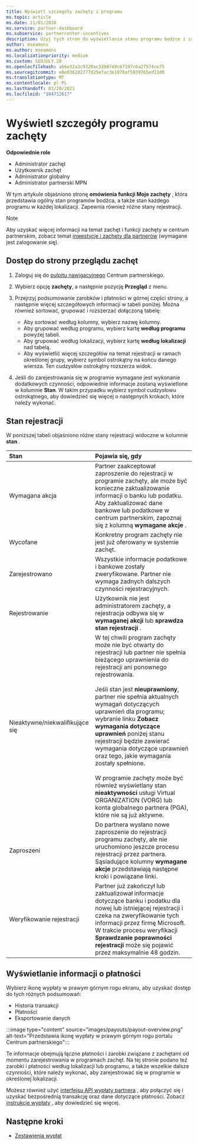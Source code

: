 ```yaml
---
title: Wyświetl szczegóły zachęty i programu
ms.topic: article
ms.date: 11/01/2020
ms.service: partner-dashboard
ms.subservice: partnercenter-incentives
description: Użyj tych stron do wyświetlania stanu programu bodźce i zarządzania nim
author: mseamons
ms.author: mseamons
ms.localizationpriority: medium
ms.custom: SEOJULY.20
ms.openlocfilehash: a66e32a3c9320ac32b0749c67197c6a27574ce75
ms.sourcegitcommit: e8e8362d2777d25efac3e1076af5939765ed13d0
ms.translationtype: MT
ms.contentlocale: pl-PL
ms.lasthandoff: 03/20/2021
ms.locfileid: "104712617"
---
```

# <a name="view-your-incentives-program-details"></a>Wyświetl szczegóły programu zachęty

**Odpowiednie role**

- Administrator zachęt
- Użytkownik zachęt
- Administrator globalny
- Administrator partnerski MPN

W tym artykule objaśniono stronę **omówienia funkcji Moje zachęty** , która przedstawia ogólny stan programów bodźca, a także stan każdego programu w każdej lokalizacji. Zapewnia również różne stany rejestracji.

>[!NOTE]
>Aby uzyskać więcej informacji na temat zachęt i funkcji zachęty w centrum partnerskim, zobacz temat [inwestycje i zachęty dla partnerów](https://partner.microsoft.com/membership/partner-incentives) (wymagane jest zalogowanie się).

## <a name="access-the-incentives-overview-page"></a>Dostęp do strony przeglądu zachęt

1. Zaloguj się do [pulpitu nawigacyjnego](https://partner.microsoft.com/dashboard) Centrum partnerskiego.
1. Wybierz opcję **zachęty**, a następnie pozycję **Przegląd** z menu.
1. Przejrzyj podsumowanie zarobków i płatności w górnej części strony, a następnie więcej szczegółowych informacji w tabeli poniżej. Można również sortować, grupować i rozszerzać dołączoną tabelę:

   - Aby sortować według kolumny, wybierz nazwę kolumny.
   - Aby grupować według programu, wybierz kartę **według programu** powyżej tabeli.
   - Aby grupować według lokalizacji, wybierz kartę **według lokalizacji** nad tabelą.
   - Aby wyświetlić więcej szczegółów na temat rejestracji w ramach określonej grupy, wybierz symbol ostrokątny na końcu danego wiersza. Ten cudzysłów ostrokątny rozszerza widok.
1. Jeśli do zarejestrowania się w programie wymagane jest wykonanie dodatkowych czynności, odpowiednie informacje zostaną wyświetlone w kolumnie **Stan**. W takim przypadku wybierz symbol cudzysłowu ostrokątnego, aby dowiedzieć się więcej o następnych krokach, które należy wykonać.

## <a name="enrollment-status"></a>Stan rejestracji

W poniższej tabeli objaśniono różne stany rejestracji widoczne w kolumnie **stan** .

| **Stan**         | **Pojawia się, gdy** |
|:------------------------------------|:------------------|
| Wymagana akcja  | Partner zaakceptował zaproszenie do rejestracji w programie zachęty, ale może być konieczne zaktualizowanie informacji o banku lub podatku. Aby zaktualizować dane bankowe lub podatkowe w centrum partnerskim, zapoznaj się z kolumną **wymagane akcje** . |
| Wycofane  | Konkretny program zachęty nie jest już oferowany w systemie zachęt. |
| Zarejestrowano  | Wszystkie informacje podatkowe i bankowe zostały zweryfikowane. Partner nie wymaga żadnych dalszych czynności rejestracyjnych. |
| Rejestrowanie  | Użytkownik nie jest administratorem zachęty, a rejestracja odbywa się w **wymaganej akcji** lub **sprawdza stan rejestracji** .|
| Nieaktywne/niekwalifikujące się | W tej chwili program zachęty może nie być otwarty do rejestracji lub partner nie spełnia bieżącego uprawnienia do rejestracji ani ponownego rejestrowania. <br><br> Jeśli stan jest **nieuprawniony**, partner nie spełnia aktualnych wymagań dotyczących uprawnień dla programu; wybranie linku **Zobacz wymagania dotyczące uprawnień** poniżej stanu rejestracji będzie zawierać wymagania dotyczące uprawnień oraz tego, jakie wymagania zostały spełnione. <br><br> W programie zachęty może być również wyświetlany stan **nieaktywności** usługi Virtual ORGANIZATION (VORG) lub konta globalnego partnera (PGA), które nie są już aktywne.  |
| Zaproszeni  | Do partnera wysłano nowe zaproszenie do rejestracji programu zachęty, ale nie uruchomiono jeszcze procesu rejestracji przez partnera. Sąsiadujące kolumny **wymagane akcje** przedstawiają następne kroki i powiązane linki.  |
| Weryfikowanie rejestracji  | Partner już zakończył lub zaktualizował informacje dotyczące banku i podatku dla nowej lub istniejącej rejestracji i czeka na zweryfikowanie tych informacji przez firmę Microsoft. W trakcie procesu weryfikacji **Sprawdzanie poprawności rejestracji** może się pojawić przez maksymalnie 48 godzin.  |

## <a name="see-your-payment-information"></a>Wyświetlanie informacji o płatności

Wybierz ikonę wypłaty w prawym górnym rogu ekranu, aby uzyskać dostęp do tych różnych podsumowań:

- Historia transakcji
- Płatności
- Eksportowanie danych

:::image type="content" source="images/payouts/payout-overview.png" alt-text="Przedstawia ikonę wypłaty w prawym górnym rogu portalu Centrum partnerskiego":::

Te informacje obejmują łączne płatności i zarobki związane z zachętami od momentu zarejestrowania w programach zachęt. Na tej stronie podano też zarobki i płatności według lokalizacji lub programu, a także wszelkie dalsze czynności, które należy wykonać, aby zarejestrować się w programie w określonej lokalizacji. 

Możesz również użyć [interfejsu API wypłaty partnera](https://apidocs.microsoft.com/services/partnerpayouts) , aby połączyć się i uzyskać bezpośrednią transakcję oraz dane dotyczące płatności. Zobacz [instrukcje wypłaty](payout-statement.md) , aby dowiedzieć się więcej.

## <a name="next-steps"></a>Następne kroki

- [Zestawienia wypłat](payout-statement.md)
